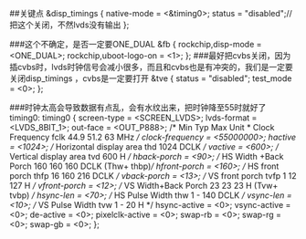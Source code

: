 ##关键点
	 &disp_timings {
	        native-mode = <&timing0>;
	        status = "disabled";//把这个关闭，不然lvds没有输出
	 };

###这个不确定，是否一定要ONE_DUAL
	&fb {
	        rockchip,disp-mode = <ONE_DUAL>;
	        rockchip,uboot-logo-on = <1>;
	 };
###最好把cvbs关闭，因为插cvbs时，lvds时钟信号会减小很多，而且和cvbs也是有冲突的，我们是一定要关闭disp_timings ，cvbs是一定要打开
	 &tve {
	        status = "disabled";
	        test_mode = <0>;
	 };

###时钟太高会导致数据有点乱，会有水纹出来，把时钟降至55时就好了
	timing0: timing0 {
					screen-type = <SCREEN_LVDS>;
					lvds-format = <LVDS_8BIT_1>;
					out-face    = <OUT_P888>;
					/* Min   Typ   Max Unit
					 * Clock Frequency fclk  44.9  51.2  63 MHz
					 */
					clock-frequency = <55000000>;
					hactive = <1024>;			  /* Horizontal display area thd 1024       DCLK 			*/
					vactive = <600>;			  /* Vertical display area tvd   600 		H 				*/
					hback-porch = <90>;		  	  /* HS Width +Back Porch   160  160   160  DCLK (Thw+ thbp)*/
					hfront-porch = <160>;		  /* HS front porch thfp    16   160   216  DCLK 		 	*/
					vback-porch = <13>;			  /* VS front porch tvfp 	1 	 12    127  H  			 	*/
					vfront-porch = <12>;		  /* VS Width+Back Porch    23   23    23   H (Tvw+ tvbp)	*/
					hsync-len = <70>;			  /* HS Pulse Width thw 	1 	  -    140  DCLK 		 	*/
					vsync-len = <10>;			  /* VS Pulse Width tvw 	1 	  - 	20  H	 		 	*/
					hsync-active = <0>;
					vsync-active = <0>;
					de-active = <0>;
					pixelclk-active = <0>;
					swap-rb = <0>;
					swap-rg = <0>;
					swap-gb = <0>;
	};

